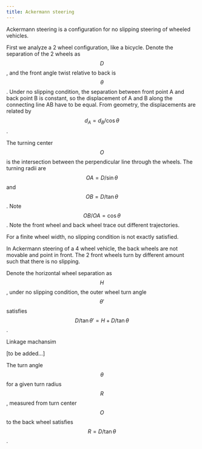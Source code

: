 ```yaml
---
title: Ackermann steering
---
```


Ackermann steering is a configuration for no slipping steering of wheeled vehicles.

First we analyze a 2 wheel configuration, like a bicycle.
Denote the separation of the 2 wheels as $$D$$, and the front angle twist relative to back is $$\theta$$.
Under no slipping condition, the separation between front point A and back point B is constant, so the displacement of A and B along the connecting line AB have to be equal. From geometry, the displacements are related by $$d_A = d_B/\cos\theta$$.

The turning center $$O$$ is the intersection between the perpendicular line through the wheels.
The turning radii are $$OA=D/\sin\theta$$ and $$OB=D/\tan\theta$$. Note $$OB/OA=\cos \theta$$.
Note the front wheel and back wheel trace out different trajectories.

For a finite wheel width, no slipping condition is not exactly satisfied.

In Ackermann steering of a 4 wheel vehicle, the back wheels are not movable and point in front. The 2 front wheels turn by different amount such that there is no slipping.

Denote the horizontal wheel separation as $$H$$, under no slipping condition, the outer wheel turn angle $$\theta'$$ satisfies $$D/\tan\theta' = H+D/\tan\theta$$.

Linkage machansim

[to be added...]

The turn angle $$\theta$$ for a given turn radius $$R$$, measured from turn center $$O$$ to the back wheel satisfies $$R=D/\tan\theta$$.









